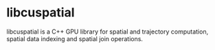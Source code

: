 # libcuspatial

libcuspatial is a C++ GPU library for spatial and trajectory computation, spatial data indexing and spatial join operations.
